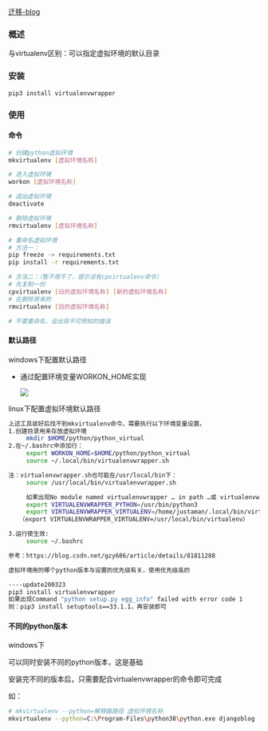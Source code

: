 [迁移-blog](https://www.cnblogs.com/justaman/p/11833793.html)



### 概述

与virtualenv区别：可以指定虚拟环境的默认目录



### 安装

```
pip3 install virtualenvwrapper
```



### 使用

#### 命令

```bash
# 创建python虚拟环境
mkvirtualenv [虚拟环境名称]

# 进入虚拟环境
workon [虚拟环境名称]

# 退出虚拟环境
deactivate

# 删除虚拟环境
rmvirtualenv [虚拟环境名称]

# 重命名虚拟环境
# 方法一：
pip freeze -> requirements.txt
pip install -r requirements.txt

# 方法二：（暂不用不了，提示没有cpvirtualenv命令）
# 先复制一份
cpvirtualenv [旧的虚拟环境名称] [新的虚拟环境名称]
# 在删除原来的
rmvirtualenv [旧的虚拟环境名称]

# 不要重命名，会出现不可预知的错误
```



#### 默认路径

windows下配置默认路径

- 通过配置环境变量WORKON_HOME实现

  <img src="https://img-blog.csdn.net/20180620135710807?watermark/2/text/aHR0cHM6Ly9ibG9nLmNzZG4ubmV0L3B6bF9wemw=/font/5a6L5L2T/fontsize/400/fill/I0JBQkFCMA==/dissolve/70">



linux下配置虚拟环境默认路径

```bash
上述工具装好后找不到mkvirtualenv命令，需要执行以下环境变量设置。
1.创建目录用来存放虚拟环境
     mkdir $HOME/python/python_virtual
2.在~/.bashrc中添加行：
     export WORKON_HOME=$HOME/python/python_virtual
     source ~/.local/bin/virtualenvwrapper.sh

注：virtualenvwrapper.sh也可能在/usr/local/bin下：
     source /usr/local/bin/virtualenvwrapper.sh

     如果出现No module named virtualenvwrapper … in path …或 virtualenvwrapper could not find virtualenv in your path，则再增加这两行：
     export VIRTUALENVWRAPPER_PYTHON=/usr/bin/python3
     export VIRTUALENVWRAPPER_VIRTUALENV=/home/justaman/.local/bin/virtualenv
   （export VIRTUALENVWRAPPER_VIRTUALENV=/usr/local/bin/virtualenv）

3.运行使生效:
     source ~/.bashrc

参考：https://blog.csdn.net/gzy686/article/details/81811288

虚拟环境用的哪个python版本与设置的优先级有关，使用优先级高的

----update200323
pip3 install virtualenvwrapper
如果出现Command "python setup.py egg_info" failed with error code 1
则：pip3 install setuptools==33.1.1，再安装即可
```



#### 不同的python版本

windows下

可以同时安装不同的python版本，这是基础

安装完不同的版本后，只需要配合virtualenvwrapper的命令即可完成

如：

```bash
# mkvirtualenv --python=解释器路径 虚拟环境名称
mkvirtualenv --python=C:\Program-Files\python38\python.exe djangoblog
```















